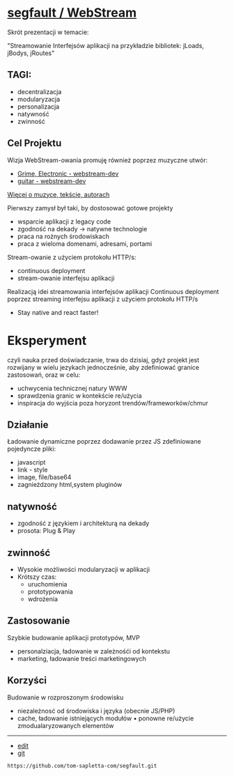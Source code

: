 # [segfault / WebStream](https://tom-sapletta-com.github.io/segfault/)

Skrót prezentacji w temacie:
 
"Streamowanie Interfejsów aplikacji na przykładzie bibliotek: jLoads, jBodys, jRoutes"

## TAGI: 
+ decentralizacja
+ modularyzacja
+ personalizacja
+ natywność
+ zwinność

## Cel Projektu

Wizja WebStream-owania promuję również poprzez muzyczne utwór:
+ [Grime, Electronic - webstream-dev](https://soundcloud.com/softreck/webstream-dev)
+ [guitar - webstream-dev](https://soundcloud.com/softreck/guitar-webstream)


[Więcej o muzyce, tekście, autorach](https://music.webstream.dev)

Pierwszy zamysł był taki, by dostosować gotowe projekty
+ wsparcie aplikacji z legacy code
+ zgodność na dekady -> natywne technologie
+ praca na rożnych środowiskach
+ praca z wieloma domenami, adresami, portami

Stream-owanie z użyciem protokołu HTTP/s:
+ continuous deployment
+ stream-owanie interfejsu aplikacji

Realizacją idei streamowania interfejsów aplikacji Continuous deployment poprzez streaming interfejsu aplikacji z użyciem protokołu HTTP/s
+ Stay native and react faster!

# Eksperyment 
czyli nauka przed doświadczanie, trwa do dzisiaj, gdyż projekt jest rozwijany w wielu jezykach jednocześnie, aby zdefiniować granice zastosowań, oraz w celu:
+ uchwycenia technicznej natury WWW
+ sprawdzenia granic w kontekście re/użycia
+ inspiracja do wyjścia poza horyzont trendów/frameworków/chmur


## Działanie
Ładowanie dynamiczne poprzez dodawanie przez JS zdefiniowane pojedyncze pliki:
+ javascript
+ link - style
+ image, file/base64
+ zagnieżdzony html,system pluginów


## natywność
+ zgodność z językiem i architekturą na dekady
+ prosota: Plug & Play


## zwinność
+ Wysokie możliwości modularyzacji w aplikacji
+ Krótszy czas:
  + uruchomienia
  + prototypowania
  + wdrożenia


## Zastosowanie
Szybkie budowanie aplikacji prototypów, MVP
+ personalziacja, ładowanie w zależnośći od kontekstu
+ marketing, ładowanie treści marketingowych


## Korzyści
Budowanie w rozproszonym środowisku
+ niezależnosć od środowiska i języka (obecnie JS/PHP)
+ cache, ładowanie istniejących modułów
• ponowne re/użycie zmodualaryzowanych elementów


---
+ [edit](https://github.com/tom-sapletta-com/segfault/edit/main/README.md)
+ [git](https://github.com/tom-sapletta-com/segfault)
```
https://github.com/tom-sapletta-com/segfault.git
```
